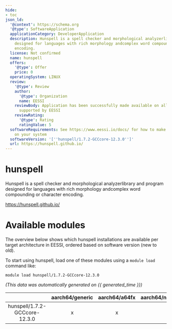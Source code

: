 ```yaml
---
hide:
- toc
json_ld:
  '@context': https://schema.org
  '@type': SoftwareApplication
  applicationCategory: DeveloperApplication
  description: Hunspell is a spell checker and morphological analyzerlibrary and program
    designed for languages with rich morphology andcomplex word compounding or character
    encoding.
  license: Not confirmed
  name: hunspell
  offers:
    '@type': Offer
    price: 0
  operatingSystem: LINUX
  review:
    '@type': Review
    author:
      '@type': Organization
      name: EESSI
    reviewBody: Application has been successfully made available on all architectures
      supported by EESSI
    reviewRating:
      '@type': Rating
      ratingValue: 5
  softwareRequirements: See https://www.eessi.io/docs/ for how to make EESSI available
    on your system
  softwareVersion: '[''hunspell/1.7.2-GCCcore-12.3.0'']'
  url: https://hunspell.github.io/
---
```


hunspell
========


Hunspell is a spell checker and morphological analyzerlibrary and program designed for languages with rich morphology andcomplex word compounding or character encoding.

https://hunspell.github.io/
# Available modules


The overview below shows which hunspell installations are available per target architecture in EESSI, ordered based on software version (new to old).

To start using hunspell, load one of these modules using a `module load` command like:

```shell
module load hunspell/1.7.2-GCCcore-12.3.0
```

*(This data was automatically generated on {{ generated_time }})*

| |aarch64/generic|aarch64/a64fx|aarch64/neoverse_n1|aarch64/neoverse_v1|aarch64/nvidia/grace|x86_64/generic|x86_64/amd/zen2|x86_64/amd/zen3|x86_64/amd/zen4|x86_64/intel/cascadelake|x86_64/intel/haswell|x86_64/intel/icelake|x86_64/intel/sapphirerapids|x86_64/intel/skylake_avx512|
| :---: | :---: | :---: | :---: | :---: | :---: | :---: | :---: | :---: | :---: | :---: | :---: | :---: | :---: | :---: |
|hunspell/1.7.2-GCCcore-12.3.0|x|x|x|x|x|x|x|x|x|x|x|x|x|x|

